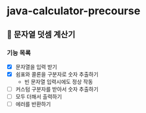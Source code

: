 # java-calculator-precourse

## 🧮 문자열 덧셈 계산기

### 기능 목록

- [x] 문자열을 입력 받기
- [x] 쉼표와 콜론을 구분자로 숫자 추출하기
  - 빈 문자열 입력시에도 정상 작동 
- [ ] 커스텀 구분자를 받아서 숫자 추출하기
- [ ] 모두 더해서 출력하기
- [ ] 에러를 반환하기